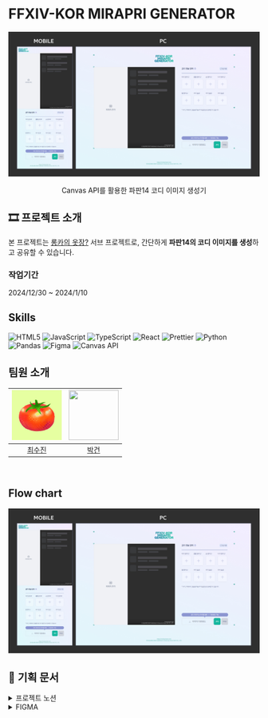 # FFXIV-KOR MIRAPRI GENERATOR

![titleImg](readme_image/preview.jpg)

<div align="center">Canvas API를 활용한 파판14 코디 이미지 생성기</div>

## 🎞️ 프로젝트 소개

본 프로젝트는 [롱카의 옷장?](https://ronkacloset.com/) 서브 프로젝트로, 간단하게 <strong>파판14의 코디 이미지를 생성</strong>하고 공유할 수 있습니다.

### 작업기간

2024/12/30 ~ 2024/1/10

## Skills

![HTML5](https://img.shields.io/badge/html5-%23E34F26.svg?style=for-the-badge&logo=html5&logoColor=white)
![JavaScript](https://img.shields.io/badge/javascript-%23323330.svg?style=for-the-badge&logo=javascript&logoColor=%23F7DF1E)
![TypeScript](https://img.shields.io/badge/typescript-%23007ACC.svg?style=for-the-badge&logo=typescript&logoColor=white)
![React](https://img.shields.io/badge/react-%2320232a.svg?style=for-the-badge&logo=react&logoColor=%2361DAFB)
![Prettier](https://img.shields.io/badge/prettier-%23F7B93E.svg?style=for-the-badge&logo=prettier&logoColor=black)
![Python](https://img.shields.io/badge/python-3670A0?style=for-the-badge&logo=python&logoColor=ffdd54)
![Pandas](https://img.shields.io/badge/pandas-%23150458.svg?style=for-the-badge&logo=pandas&logoColor=white)
![Figma](https://img.shields.io/badge/figma-%23F24E1E.svg?style=for-the-badge&logo=figma&logoColor=white)
![Canvas API](https://img.shields.io/badge/Canvas%20API-%234DC730.svg?style=for-the-badge&logoColor=white)

## 팀원 소개

<div align="center">
  
|<img src="readme_image/profile_tomato.jpg" width="100" height="100"/>|<img src="readme_image/profile_cdtd.jpg" width="100" height="100"/>|
|:---:|:---:|
| [최수진](https://github.com/tomatto0) | [박건](https://github.com/C-dtd) |

</div>

</br>

## Flow chart

![flowImg](readme_image/preview.jpg)

## 📙 기획 문서

<details>
<summary>프로젝트 노션</summary>

[🔗 Notion 바로가기](https://ronkacloset.notion.site/Beta-16dd5a9efb39804a8e52dc6c8328e950?pvs=4)

[![Notion](readme_image/notion.jpg)](https://ronkacloset.notion.site/Beta-16dd5a9efb39804a8e52dc6c8328e950?pvs=4)

</details>

<details>
<summary>FIGMA</summary>

[🔗 FIGMA 바로가기](https://www.figma.com/design/ouijMd8W4P0kQeEtyWoJs0/Ronka-mirapri-%ED%99%94%EB%A9%B4%EA%B3%84%ED%9A%8D%EC%84%9C-%EC%99%B8%EB%B6%80%EA%B3%B5%EA%B0%9C%EC%9A%A9?node-id=0-1&t=rLXAYgQvFAo3t6Jt-1)

[![피그마 화면계획서](readme_image/figma.jpg)](https://www.figma.com/design/ouijMd8W4P0kQeEtyWoJs0/Ronka-mirapri-%ED%99%94%EB%A9%B4%EA%B3%84%ED%9A%8D%EC%84%9C-%EC%99%B8%EB%B6%80%EA%B3%B5%EA%B0%9C%EC%9A%A9?node-id=0-1&t=rLXAYgQvFAo3t6Jt-1)

</details>
